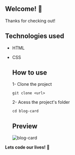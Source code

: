 ## Welcome! 👋

Thanks for checking out!

## Technologies used
- HTML
- CSS

  ## How to use
  1- Clone the project
  ```
  git clone <url>
  ```

  2- Acess the project's folder
  ```
  cd blog-card
  ```

  ## Preview
  ![blog-card](https://github.com/itsTarci/blog-card/assets/152653120/2eb948fb-bc33-4a6a-bd3a-a1bb48dd0fca)


**Lets code our lives!** 🚀
